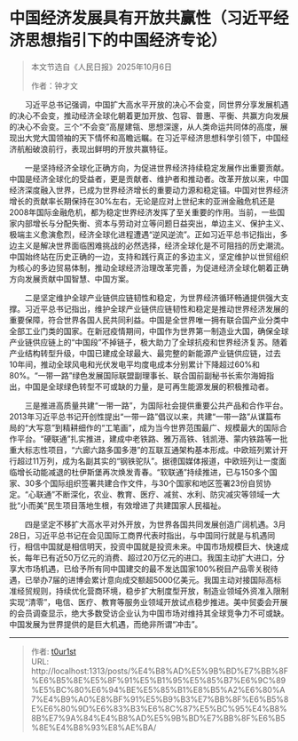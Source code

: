 # 

# 中国经济发展具有开放共赢性（习近平经济思想指引下的中国经济专论）

> 本文节选自《人民日报》2025年10月6日
>
> 作者：钟才文

　　习近平总书记强调，中国扩大高水平开放的决心不会变，同世界分享发展机遇的决心不会变，推动经济全球化朝着更加开放、包容、普惠、平衡、共赢方向发展的决心不会变。三个“不会变”高屋建瓴、思想深邃，从人类命运共同体的高度，展现出大党大国领袖的天下情怀和高瞻远瞩。在习近平经济思想科学引领下，中国经济航船破浪前行，表现出鲜明的开放共赢特征。

　　一是坚持经济全球化正确方向，为促进世界经济持续稳定发展作出重要贡献。中国是经济全球化的受益者，更是贡献者、维护者和推动者。改革开放以来，中国经济深度融入世界，已成为世界经济增长的重要动力源和稳定锚。中国对世界经济增长的贡献率长期保持在30%左右，无论是应对上世纪末的亚洲金融危机还是2008年国际金融危机，都为稳定世界经济发挥了至关重要的作用。当前，一些国家内部增长与分配失衡、资本与劳动对立等问题日益突出，单边主义、保护主义、极端主义愈演愈烈，经济全球化进程遭遇“逆风逆流”。正如习近平总书记指出，多边主义是解决世界面临困难挑战的必然选择，经济全球化是不可阻挡的历史潮流。中国始终站在历史正确的一边，支持和践行真正的多边主义，坚定维护以世贸组织为核心的多边贸易体制，推动全球经济治理改革完善，为促进经济全球化朝着正确方向发展贡献中国智慧、中国方案。

　　二是坚定维护全球产业链供应链韧性和稳定，为世界经济循环畅通提供强大支撑。习近平总书记指出，维护全球产业链供应链韧性和稳定是推动世界经济发展的重要保障，符合世界各国人民共同利益。中国是全世界唯一拥有联合国产业分类中全部工业门类的国家。在新冠疫情期间，中国作为世界第一制造业大国，确保全球产业链供应链上的“中国段”不掉链子，极大助力了全球抗疫和世界经济复苏。随着产业结构转型升级，中国已建成全球最大、最完整的新能源产业链供应链，过去10年间，推动全球风电和光伏发电平均度电成本分别累计下降超过60%和80%。“一带一路”绿色发展国际联盟副理事长、联合国前副秘书长索尔海姆指出，中国是全球绿色转型不可或缺的力量，是可再生能源发展的积极推动者。

　　三是推进高质量共建“一带一路”，为国际社会提供重要公共产品和合作平台。2013年习近平总书记开创性提出“一带一路”倡议以来，共建“一带一路”从谋篇布局的“大写意”到精耕细作的“工笔画”，成为当今世界范围最广、规模最大的国际合作平台。“硬联通”扎实推进，建成中老铁路、雅万高铁、钱凯港、蒙内铁路等一批重大标志性项目，“六廊六路多国多港”的互联互通架构基本形成。中欧班列累计开行超过11万列，成为名副其实的“钢铁驼队”。据德国媒体报道，中欧班列让一度面临增长动能减退的杜伊斯堡再次焕发青春。“软联通”持续推进，已与150多个国家、30多个国际组织签署共建合作文件，与30个国家和地区签署23份自贸协定。“心联通”不断深化，农业、教育、医疗、减贫、水利、防灾减灾等领域一大批“小而美”民生项目落地生根，有效增进了共建国家人民福祉。

　　四是坚定不移扩大高水平对外开放，为世界各国共同发展创造广阔机遇。3月28日，习近平总书记在会见国际工商界代表时指出，与中国同行就是与机遇同行，相信中国就是相信明天，投资中国就是投资未来。中国市场规模巨大、快速成长，每年已有近50万亿元的消费、超过20万亿元的进口。我国主动扩大进口，分享大市场机遇，已给予所有同中国建交的最不发达国家100%税目产品零关税待遇，已举办7届的进博会累计意向成交额超5000亿美元。我国主动对接国际高标准经贸规则，持续优化营商环境，稳步扩大制度型开放，制造业领域外资准入限制实现“清零”，电信、医疗、教育等服务业领域开放试点稳步推进。美中贸委会开展的会员调查显示，绝大多数受访企业认为中国市场对维持其全球竞争力不可或缺。中国发展为世界提供的是巨大机遇，而绝非所谓“冲击”。

---

> 作者: [t0ur1st](https://github.com/tyd2000)  
> URL: http://localhost:1313/posts/%E4%B8%AD%E5%9B%BD%E7%BB%8F%E6%B5%8E%E5%8F%91%E5%B1%95%E5%85%B7%E6%9C%89%E5%BC%80%E6%94%BE%E5%85%B1%E8%B5%A2%E6%80%A7%E4%B9%A0%E8%BF%91%E5%B9%B3%E7%BB%8F%E6%B5%8E%E6%80%9D%E6%83%B3%E6%8C%87%E5%BC%95%E4%B8%8B%E7%9A%84%E4%B8%AD%E5%9B%BD%E7%BB%8F%E6%B5%8E%E4%B8%93%E8%AE%BA/  

